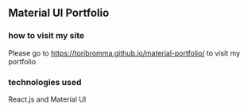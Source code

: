 ## Material UI Portfolio

### how to visit my site

Please go to https://toribromma.github.io/material-portfolio/ to visit my portfolio

### technologies used

React.js and Material UI
